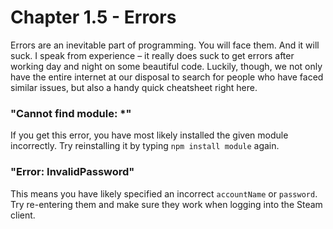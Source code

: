 # Chapter 1.5 - Errors

Errors are an inevitable part of programming. You will face them. And it will
suck. I speak from experience – it really does suck to get errors after working
day and night on some beautiful code. Luckily, though, we not only have the
entire internet at our disposal to search for people who have faced similar
issues, but also a handy quick cheatsheet right here.

### "Cannot find module: \*"

If you get this error, you have most likely installed the given module
incorrectly. Try reinstalling it by typing `npm install module` again.

### "Error: InvalidPassword"

This means you have likely specified an incorrect `accountName` or `password`.
Try re-entering them and make sure they work when logging into the Steam
client.
